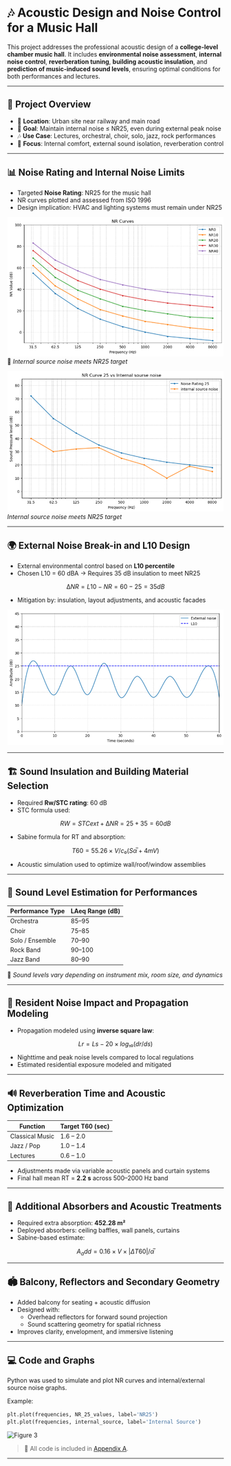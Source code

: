 # 🎶 Acoustic Design and Noise Control for a Music Hall

This project addresses the professional acoustic design of a **college-level chamber music hall**. It includes **environmental noise assessment**, **internal noise control**, **reverberation tuning**, **building acoustic insulation**, and **prediction of music-induced sound levels**, ensuring optimal conditions for both performances and lectures.

---

## 📌 Project Overview

- 📍 **Location**: Urban site near railway and main road
- 🎯 **Goal**: Maintain internal noise ≤ NR25, even during external peak noise
- 🎶 **Use Case**: Lectures, orchestral, choir, solo, jazz, rock performances
- 📐 **Focus**: Internal comfort, external sound isolation, reverberation control

---

## 📊 Noise Rating and Internal Noise Limits

- Targeted **Noise Rating**: NR25 for the music hall
- NR curves plotted and assessed from ISO 1996
- Design implication: HVAC and lighting systems must remain under NR25

![NR Curve](images/NRcurve.png)  
📌 *Internal source noise meets NR25 target*

![NR25 vs Internal noise](images/NRvnoise.png)  
 *Internal source noise meets NR25 target*

---

## 🌍 External Noise Break-in and L10 Design

- External environmental control based on **L10 percentile**
- Chosen L10 = 60 dBA → Requires 35 dB insulation to meet NR25

```math
∆NR = L10 - NR = 60 - 25 = 35 dB
```

- Mitigation by: insulation, layout adjustments, and acoustic facades

![L10 line vs external noise break in](images/L10vnoise.png)

---

## 🏗️ Sound Insulation and Building Material Selection

- Required **Rw/STC rating**: 60 dB  
- STC formula used:  
```math
RW = STCext + ∆NR = 25 + 35 = 60 dB
```

- Sabine formula for RT and absorption:
```math
T60 = 55.26 × V / c₀(Sα̅ + 4mV)
```

- Acoustic simulation used to optimize wall/roof/window assemblies

---

## 🎼 Sound Level Estimation for Performances

| Performance Type       | LAeq Range (dB) |
|------------------------|----------------|
| Orchestra              | 85–95          |
| Choir                  | 75–85          |
| Solo / Ensemble        | 70–90          |
| Rock Band              | 90–100         |
| Jazz Band              | 80–90          |

🎵 *Sound levels vary depending on instrument mix, room size, and dynamics*

---

## 🏡 Resident Noise Impact and Propagation Modeling

- Propagation modeled using **inverse square law**:

```math
Lr = Ls - 20 × log₁₀(dr / ds)
```

- Nighttime and peak noise levels compared to local regulations
- Estimated residential exposure modeled and mitigated

---

## 🔊 Reverberation Time and Acoustic Optimization

| Function          | Target T60 (sec) |
|------------------|------------------|
| Classical Music   | 1.6 – 2.0        |
| Jazz / Pop        | 1.0 – 1.4        |
| Lectures          | 0.6 – 1.0        |

- Adjustments made via variable acoustic panels and curtain systems
- Final hall mean RT = **2.2 s** across 500–2000 Hz band

---

## 🧱 Additional Absorbers and Acoustic Treatments

- Required extra absorption: **452.28 m²**
- Deployed absorbers: ceiling baffles, wall panels, curtains
- Sabine-based estimate:

```math
A_add = 0.16 × V × |ΔT60| / α̅
```

---

## 🏟️ Balcony, Reflectors and Secondary Geometry

- Added balcony for seating + acoustic diffusion
- Designed with:
  - Overhead reflectors for forward sound projection
  - Sound scattering geometry for spatial richness
- Improves clarity, envelopment, and immersive listening

---

## 💻 Code and Graphs

Python was used to simulate and plot NR curves and internal/external source noise graphs.

Example:
```python
plt.plot(frequencies, NR_25_values, label='NR25')
plt.plot(frequencies, internal_source, label='Internal Source')
```

![Figure 3](images/figure3.png)

> 📂 All code is included in [Appendix A](#).

---
